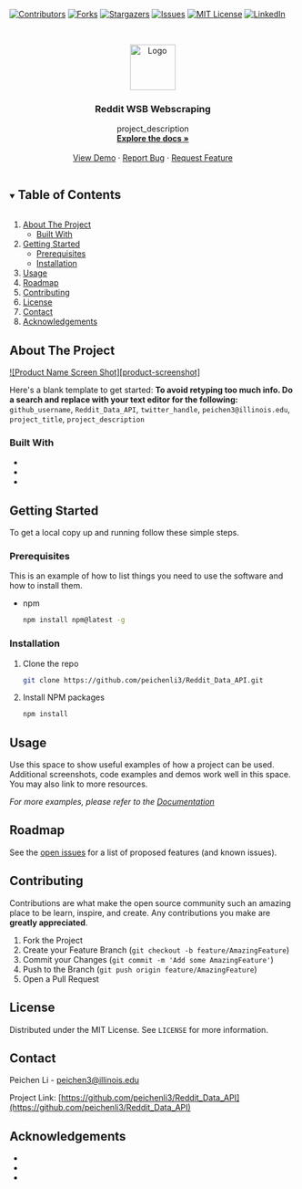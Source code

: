 <!--
*** Thanks for checking out the Best-README-Template. If you have a suggestion
*** that would make this better, please fork the repo and create a pull request
*** or simply open an issue with the tag "enhancement".
*** Thanks again! Now go create something AMAZING! :D
***
***
***
*** To avoid retyping too much info. Do a search and replace for the following:
*** github_username, repo_name, twitter_handle, email, project_title, project_description
-->



<!-- PROJECT SHIELDS -->
<!--
*** I'm using markdown "reference style" links for readability.
*** Reference links are enclosed in brackets [ ] instead of parentheses ( ).
*** See the bottom of this document for the declaration of the reference variables
*** for contributors-url, forks-url, etc. This is an optional, concise syntax you may use.
*** https://www.markdownguide.org/basic-syntax/#reference-style-links
-->
[![Contributors][contributors-shield]][contributors-url]
[![Forks][forks-shield]][forks-url]
[![Stargazers][stars-shield]][stars-url]
[![Issues][issues-shield]][issues-url]
[![MIT License][license-shield]][license-url]
[![LinkedIn][linkedin-shield]][linkedin-url]



<!-- PROJECT LOGO -->
<br />
<p align="center">
  <a href="https://github.com/peichenli3/Reddit_Data_API">
    <img src="images/logo.png" alt="Logo" width="80" height="80">
  </a>

  <h3 align="center">Reddit WSB Webscraping</h3>

  <p align="center">
    project_description
    <br />
    <a href="https://github.com/peichenli3/Reddit_Data_API"><strong>Explore the docs »</strong></a>
    <br />
    <br />
    <a href="https://github.com/peichenli3/Reddit_Data_API">View Demo</a>
    ·
    <a href="https://github.com/peichenli3/Reddit_Data_API/issues">Report Bug</a>
    ·
    <a href="https://github.com/peichenli3/Reddit_Data_API/issues">Request Feature</a>
  </p>
</p>



<!-- TABLE OF CONTENTS -->
<details open="open">
  <summary><h2 style="display: inline-block">Table of Contents</h2></summary>
  <ol>
    <li>
      <a href="#about-the-project">About The Project</a>
      <ul>
        <li><a href="#built-with">Built With</a></li>
      </ul>
    </li>
    <li>
      <a href="#getting-started">Getting Started</a>
      <ul>
        <li><a href="#prerequisites">Prerequisites</a></li>
        <li><a href="#installation">Installation</a></li>
      </ul>
    </li>
    <li><a href="#usage">Usage</a></li>
    <li><a href="#roadmap">Roadmap</a></li>
    <li><a href="#contributing">Contributing</a></li>
    <li><a href="#license">License</a></li>
    <li><a href="#contact">Contact</a></li>
    <li><a href="#acknowledgements">Acknowledgements</a></li>
  </ol>
</details>



<!-- ABOUT THE PROJECT -->
## About The Project

[![Product Name Screen Shot][product-screenshot]](https://example.com)

Here's a blank template to get started:
**To avoid retyping too much info. Do a search and replace with your text editor for the following:**
`github_username`, `Reddit_Data_API`, `twitter_handle`, `peichen3@illinois.edu`, `project_title`, `project_description`


### Built With

* []()
* []()
* []()



<!-- GETTING STARTED -->
## Getting Started

To get a local copy up and running follow these simple steps.

### Prerequisites

This is an example of how to list things you need to use the software and how to install them.
* npm
  ```sh
  npm install npm@latest -g
  ```

### Installation

1. Clone the repo
   ```sh
   git clone https://github.com/peichenli3/Reddit_Data_API.git
   ```
2. Install NPM packages
   ```sh
   npm install
   ```



<!-- USAGE EXAMPLES -->
## Usage

Use this space to show useful examples of how a project can be used. Additional screenshots, code examples and demos work well in this space. You may also link to more resources.

_For more examples, please refer to the [Documentation](https://example.com)_



<!-- ROADMAP -->
## Roadmap

See the [open issues](https://github.com/peichenli3/Reddit_Data_API/issues) for a list of proposed features (and known issues).



<!-- CONTRIBUTING -->
## Contributing

Contributions are what make the open source community such an amazing place to be learn, inspire, and create. Any contributions you make are **greatly appreciated**.

1. Fork the Project
2. Create your Feature Branch (`git checkout -b feature/AmazingFeature`)
3. Commit your Changes (`git commit -m 'Add some AmazingFeature'`)
4. Push to the Branch (`git push origin feature/AmazingFeature`)
5. Open a Pull Request



<!-- LICENSE -->
## License

Distributed under the MIT License. See `LICENSE` for more information.



<!-- CONTACT -->
## Contact

Peichen Li - peichen3@illinois.edu

Project Link: [https://github.com/peichenli3/Reddit_Data_API](https://github.com/peichenli3/Reddit_Data_API)



<!-- ACKNOWLEDGEMENTS -->
## Acknowledgements

* []()
* []()
* []()





<!-- MARKDOWN LINKS & IMAGES -->
<!-- https://www.markdownguide.org/basic-syntax/#reference-style-links -->
[contributors-shield]: https://img.shields.io/github/contributors/peichenli3/repo.svg?style=for-the-badge
[contributors-url]: https://github.com/peichenli3/repo/graphs/contributors
[forks-shield]: https://img.shields.io/github/forks/peichenli3/repo.svg?style=for-the-badge
[forks-url]: https://github.com/peichenli3/repo/network/members
[stars-shield]: https://img.shields.io/github/stars/peichenli3/repo.svg?style=for-the-badge
[stars-url]: https://github.com/peichenli3/repo/stargazers
[issues-shield]: https://img.shields.io/github/issues/peichenli3/repo.svg?style=for-the-badge
[issues-url]: https://github.com/peichenli3/repo/issues
[license-shield]: https://img.shields.io/github/license/peichenli3/repo.svg?style=for-the-badge
[license-url]: https://github.com/peichenli3/repo/blob/master/LICENSE.txt
[linkedin-shield]: https://img.shields.io/badge/-LinkedIn-black.svg?style=for-the-badge&logo=linkedin&colorB=555
[linkedin-url]: https://linkedin.com/in/peichenli3
